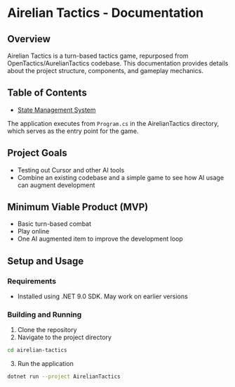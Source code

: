 # Airelian Tactics - Documentation

## Overview
Airelian Tactics is a turn-based tactics game, repurposed from OpenTactics/AurelianTactics codebase. This documentation provides details about the project structure, components, and gameplay mechanics.

## Table of Contents
- [State Management System](StateManagement.md)

The application executes from `Program.cs` in the AirelianTactics directory, which serves as the entry point for the game.

## Project Goals
- Testing out Cursor and other AI tools
- Combine an existing codebase and a simple game to see how AI usage can augment development

## Minimum Viable Product (MVP)
- Basic turn-based combat
- Play online
- One AI augmented item to improve the development loop 

## Setup and Usage

### Requirements
- Installed using .NET 9.0 SDK. May work on earlier versions

### Building and Running
1. Clone the repository
2. Navigate to the project directory
```bash
cd airelian-tactics
```
3. Run the application
```bash
dotnet run --project AirelianTactics
```